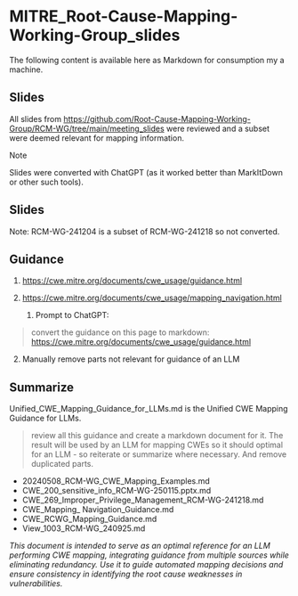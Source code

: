# MITRE_Root-Cause-Mapping-Working-Group_slides

The following content is available here as Markdown for consumption my a machine.

## Slides

All slides from https://github.com/Root-Cause-Mapping-Working-Group/RCM-WG/tree/main/meeting_slides were reviewed and a subset were deemed relevant for mapping information.

> [!NOTE]
> Slides were converted with ChatGPT (as it worked better than MarkItDown or other such tools).


## Slides

Note: RCM-WG-241204 is a subset of RCM-WG-241218 so not converted.

## Guidance

1. https://cwe.mitre.org/documents/cwe_usage/guidance.html
2. https://cwe.mitre.org/documents/cwe_usage/mapping_navigation.html


   1. Prompt to ChatGPT:
>convert the guidance on this page to markdown: https://cwe.mitre.org/documents/cwe_usage/guidance.html
   2. Manually remove parts not relevant for guidance of an LLM


## Summarize

Unified_CWE_Mapping_Guidance_for_LLMs.md is the Unified CWE Mapping Guidance for LLMs.


>review all this guidance and create a markdown document for it. 
The result will be used by an LLM for mapping CWEs so it should optimal for an LLM - so reiterate or summarize where necessary. And remove duplicated parts.

- 20240508_RCM-WG_CWE_Mapping_Examples.md
- CWE_200_sensitive_info_RCM-WG-250115.pptx.md
- CWE_269_Improper_Privilege_Management_RCM-WG-241218.md
- CWE_Mapping_ Navigation_Guidance.md
- CWE_RCWG_Mapping_Guidance.md
- View_1003_RCM-WG_240925.md

*This document is intended to serve as an optimal reference for an LLM performing CWE mapping, integrating guidance from multiple sources while eliminating redundancy. Use it to guide automated mapping decisions and ensure consistency in identifying the root cause weaknesses in vulnerabilities.*